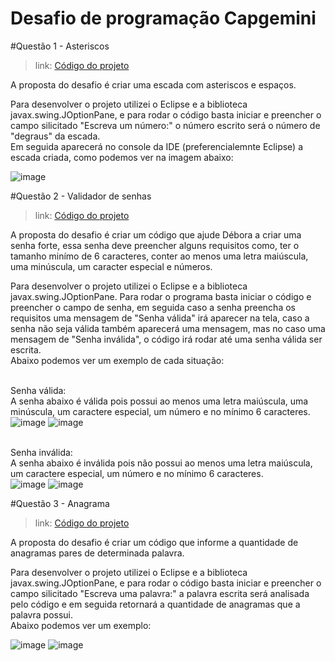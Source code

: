 # Desafio de programação Capgemini

#Questão 1 - Asteriscos

>link: [Código do projeto](/Desafios_Capgemini/src/Asteriscos.java)

A proposta do desafio é criar uma escada com asteriscos e espaços.

Para desenvolver o projeto utilizei o Eclipse e a biblioteca javax.swing.JOptionPane, e para rodar o código basta iniciar e preencher o campo silicitado "Escreva um número:" o número escrito será o número de "degraus" da escada.
<br/> Em seguida aparecerá no console da IDE (preferencialemnte Eclipse) a escada criada, como podemos ver na imagem abaixo:

![image](https://user-images.githubusercontent.com/70300550/154813835-5de5ef6f-5087-4d5d-b1a7-608cee85f6b8.png)

#Questão 2 - Validador de senhas

>link: [Código do projeto](/Desafios_Capgemini/src/ValidadorSenhas.java)

A proposta do desafio é criar um código que ajude Débora a criar uma senha forte, essa senha deve preencher alguns requisitos como, ter o tamanho minímo de 6 caracteres, conter ao menos uma letra maiúscula, uma minúscula, um caracter especial e números.

Para desenvolver o projeto utilizei o Eclipse e a biblioteca javax.swing.JOptionPane. Para rodar o programa basta iniciar o código e preencher o campo de senha, em seguida caso a senha preencha os requisitos uma mensagem de "Senha válida" irá aparecer na tela, caso a senha não seja válida também aparecerá uma mensagem, mas no caso uma mensagem de "Senha inválida", o código irá rodar até uma senha válida ser escrita.
<br/> Abaixo podemos ver um exemplo de cada situação:

<br/> Senha válida:
<br/> A senha abaixo é válida pois possui ao menos uma letra maiúscula, uma minúscula, um caractere especial, um número e no mínimo 6 caracteres. 
<br/> ![image](https://user-images.githubusercontent.com/70300550/154814125-83b0eed7-40ad-4f46-9f5d-dc6e1b88db39.png)
![image](https://user-images.githubusercontent.com/70300550/154814144-a7ebe903-be31-427a-94ea-0c0116e3489d.png)
 
 <br/> Senha inválida:
 <br/> A senha abaixo é inválida pois não possui ao menos uma letra maiúscula, um caractere especial, um número e no mínimo 6 caracteres. 
<br/> ![image](https://user-images.githubusercontent.com/70300550/154814260-a60ae6e7-b68b-478a-9705-dfd934465470.png)
![image](https://user-images.githubusercontent.com/70300550/154814189-ca2a766f-8a37-45b4-98b2-f1e22c8f660e.png)

#Questão 3 - Anagrama

>link: [Código do projeto](/Desafios_Capgemini/src/Anagrama.java)

A proposta do desafio é criar um código que informe a quantidade de anagramas pares de determinada palavra.

Para desenvolver o projeto utilizei o Eclipse e a biblioteca javax.swing.JOptionPane, e para rodar o código basta iniciar e preencher o campo silicitado "Escreva uma palavra:" a palavra escrita será analisada pelo código e em seguida retornará a quantidade de anagramas que a palavra possui.
<br/> Abaixo podemos ver um exemplo:

![image](https://user-images.githubusercontent.com/70300550/154814445-5d1488a0-0241-4273-b7f4-292c91203fd4.png)
![image](https://user-images.githubusercontent.com/70300550/154814466-84181dbd-860a-4a86-97b3-c0b4bf3dcaa5.png)


